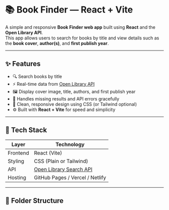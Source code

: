 # 📚 Book Finder — React + Vite

A simple and responsive **Book Finder web app** built using **React** and the **Open Library API**.  
This app allows users to search for books by title and view details such as the **book cover**, **author(s)**, and **first publish year**.

---

## ✨ Features

- 🔍 Search books by title  
- ⚡ Real-time data from [Open Library API](https://openlibrary.org/developers/api)  
- 🖼️ Display cover image, title, authors, and first publish year  
- 🚫 Handles missing results and API errors gracefully  
- 💎 Clean, responsive design using CSS (or Tailwind optional)  
- ⚙️ Built with **React + Vite** for speed and simplicity  

---

## 🧩 Tech Stack

| Layer | Technology |
|--------|-------------|
| Frontend | React (Vite) |
| Styling | CSS (Plain or Tailwind) |
| API | [Open Library Search API](https://openlibrary.org/search.json?title=) |
| Hosting | GitHub Pages / Vercel / Netlify |

---

## 📂 Folder Structure

